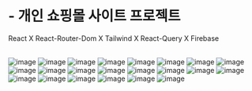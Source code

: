 # - 개인 쇼핑몰 사이트 프로젝트

React X React-Router-Dom X Tailwind X React-Query X Firebase
<br/>
<br/>

![image](https://github.com/dnjfht/shoppy/assets/117057638/bd7f688d-4a49-4537-8e1c-b7baf5eadac9)
![image](https://github.com/dnjfht/shoppy/assets/117057638/60255204-6a4a-493b-a431-76d8541d1bf9)
![image](https://github.com/dnjfht/shoppy/assets/117057638/d363e7b9-6d33-4f5a-b1d0-61277883dca8)
![image](https://github.com/dnjfht/shoppy/assets/117057638/fe738b25-db2d-46df-9783-c7694a9e6d45)
![image](https://github.com/dnjfht/shoppy/assets/117057638/7bd4379f-feab-4728-a46f-48c862a081fd)
![image](https://github.com/dnjfht/shoppy/assets/117057638/ce6b13d1-b4b2-48d7-b616-74af3058157b)
![image](https://github.com/dnjfht/shoppy/assets/117057638/98b36745-972f-4318-9ed1-1cc9310ce798)
![image](https://github.com/dnjfht/shoppy/assets/117057638/c72803f9-9415-493b-9e57-3c45408e50e6)
![image](https://github.com/dnjfht/shoppy/assets/117057638/af3cafaf-0cbf-4b5b-ab8b-d3bbbbccb0c2)
![image](https://github.com/dnjfht/shoppy/assets/117057638/5aa549ed-f589-4181-bc89-5050eeb168aa)
![image](https://github.com/dnjfht/shoppy/assets/117057638/66d8a607-9afa-4a8b-90ff-8f1f4f69e58b)
![image](https://github.com/dnjfht/shoppy/assets/117057638/89ffb7a4-e209-46e5-98a1-0cfdb9dfd9d1)
![image](https://github.com/dnjfht/shoppy/assets/117057638/de815090-2a32-45ef-bef2-256949ebbc80)
![image](https://github.com/dnjfht/shoppy/assets/117057638/e9a30fe0-f36a-4d0d-ad3b-d260ea5af055)
![image](https://github.com/dnjfht/shoppy/assets/117057638/f367a32d-dc34-4bb4-adf9-48a7bd2f36b3)
![image](https://github.com/dnjfht/shoppy/assets/117057638/56a9e9ff-3203-427d-9cd5-f3717b20212b)
![image](https://github.com/dnjfht/shoppy/assets/117057638/ce06d0b7-d9b1-45a2-a25d-c9296fb46cff)
![image](https://github.com/dnjfht/shoppy/assets/117057638/e6c773ef-3be6-4711-aa90-c315d7f5cda4)
![image](https://github.com/dnjfht/shoppy/assets/117057638/36f91541-c816-4c71-8aad-d6fe033d7416)
![image](https://github.com/dnjfht/shoppy/assets/117057638/2d370126-e385-42a4-a5fd-eea3ff61346e)
![image](https://github.com/dnjfht/shoppy/assets/117057638/1943ac31-216a-4503-9069-4788026affeb)
![image](https://github.com/dnjfht/shoppy/assets/117057638/4fa434b7-be27-4284-9808-b941b3b64129)

